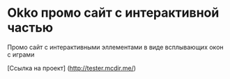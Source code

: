 # Okko промо сайт с интерактивной частью

Промо сайт с интерактивными эллементами в виде всплывающих окон с играми

[Ссылка на проект] (http://tester.mcdir.me/)
